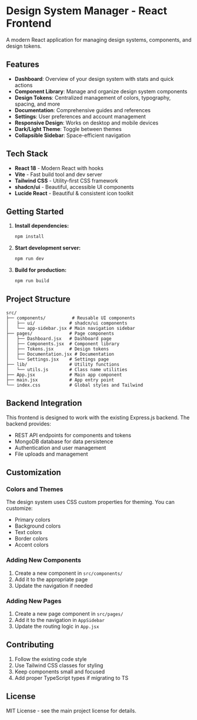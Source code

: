 # Design System Manager - React Frontend

A modern React application for managing design systems, components, and design tokens.

## Features

- **Dashboard**: Overview of your design system with stats and quick actions
- **Component Library**: Manage and organize design system components
- **Design Tokens**: Centralized management of colors, typography, spacing, and more
- **Documentation**: Comprehensive guides and references
- **Settings**: User preferences and account management
- **Responsive Design**: Works on desktop and mobile devices
- **Dark/Light Theme**: Toggle between themes
- **Collapsible Sidebar**: Space-efficient navigation

## Tech Stack

- **React 18** - Modern React with hooks
- **Vite** - Fast build tool and dev server
- **Tailwind CSS** - Utility-first CSS framework
- **shadcn/ui** - Beautiful, accessible UI components
- **Lucide React** - Beautiful & consistent icon toolkit

## Getting Started

1. **Install dependencies:**
   ```bash
   npm install
   ```

2. **Start development server:**
   ```bash
   npm run dev
   ```

3. **Build for production:**
   ```bash
   npm run build
   ```

## Project Structure

```
src/
├── components/          # Reusable UI components
│   ├── ui/             # shadcn/ui components
│   └── app-sidebar.jsx # Main navigation sidebar
├── pages/              # Page components
│   ├── Dashboard.jsx   # Dashboard page
│   ├── Components.jsx  # Component library
│   ├── Tokens.jsx      # Design tokens
│   ├── Documentation.jsx # Documentation
│   └── Settings.jsx    # Settings page
├── lib/                # Utility functions
│   └── utils.js        # Class name utilities
├── App.jsx             # Main app component
├── main.jsx            # App entry point
└── index.css           # Global styles and Tailwind
```

## Backend Integration

This frontend is designed to work with the existing Express.js backend. The backend provides:

- REST API endpoints for components and tokens
- MongoDB database for data persistence
- Authentication and user management
- File uploads and management

## Customization

### Colors and Themes

The design system uses CSS custom properties for theming. You can customize:

- Primary colors
- Background colors
- Text colors
- Border colors
- Accent colors

### Adding New Components

1. Create a new component in `src/components/`
2. Add it to the appropriate page
3. Update the navigation if needed

### Adding New Pages

1. Create a new page component in `src/pages/`
2. Add it to the navigation in `AppSidebar`
3. Update the routing logic in `App.jsx`

## Contributing

1. Follow the existing code style
2. Use Tailwind CSS classes for styling
3. Keep components small and focused
4. Add proper TypeScript types if migrating to TS

## License

MIT License - see the main project license for details.
